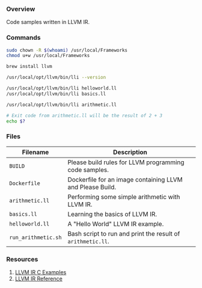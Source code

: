 ### Overview

Code samples written in LLVM IR.

### Commands

```bash
sudo chown -R $(whoami) /usr/local/Frameworks
chmod u+w /usr/local/Frameworks

brew install llvm

/usr/local/opt/llvm/bin/lli --version

/usr/local/opt/llvm/bin/lli helloworld.ll
/usr/local/opt/llvm/bin/lli basics.ll

/usr/local/opt/llvm/bin/lli arithmetic.ll

# Exit code from arithmetic.ll will be the result of 2 + 3
echo $?
```

### Files

| Filename            | Description                                                 |
|---------------------|-------------------------------------------------------------|
| `BUILD`             | Please build rules for LLVM programming code samples.       |
| `Dockerfile`        | Dockerfile for an image containing LLVM and Please Build.   |
| `arithmetic.ll`     | Performing some simple arithmetic with LLVM IR.             |
| `basics.ll`         | Learning the basics of LLVM IR.                             |
| `helloworld.ll`     | A "Hello World" LLVM IR example.                            |
| `run_arithmetic.sh` | Bash script to run and print the result of `arithmetic.ll`. |

### Resources

1) [LLVM IR C Examples](https://github.com/Virtual-Machine/ir-examples)
2) [LLVM IR Reference](https://llvm.org/docs/LangRef.html)